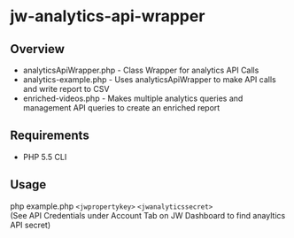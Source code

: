# jw-analytics-api-wrapper

## Overview
- analyticsApiWrapper.php - Class Wrapper for analytics API Calls
- analytics-example.php - Uses analyticsApiWrapper to make API calls and write report to CSV 
- enriched-videos.php - Makes multiple analytics queries and management API queries to
create an enriched report

## Requirements
- PHP 5.5 CLI


## Usage
php example.php `<jwpropertykey>` `<jwanalyticssecret>`<br/>
(See API Credentials under Account Tab on JW Dashboard to find anayltics API secret)




